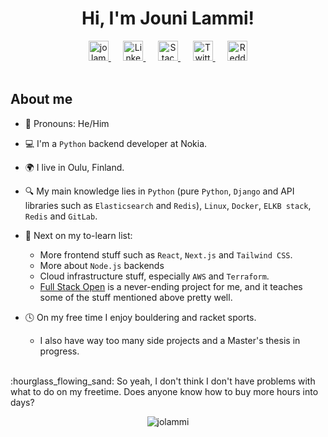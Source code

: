 

<h1 align="center">Hi, I'm Jouni Lammi!</h1>
<div align=center>
    <a href="https://jolammi.me">
        <img height="32" width="32" src="https://jolammi.me/static/favicon-32x32.png" alt="jolammi.me favico"/>
    </a>
    <span>&nbsp&nbsp&nbsp&nbsp</span>
    <a href="https://www.linkedin.com/in/jolammi/">
        <img height="32" width="32" src="https://cdn.simpleicons.org/linkedin/0A66C2" alt="Linkedin logo"/>
    </a>
    <span>&nbsp&nbsp&nbsp&nbsp</span>
    <a href="https://stackoverflow.com/users/9810067/jolammi">
        <img height="32" width="32" src="https://cdn.simpleicons.org/stackoverflow/F58025" alt="Stack Overflow logo"/>
    </a>
    <span>&nbsp&nbsp&nbsp&nbsp</span>
    <a href="https://twitter.com/jolammi">
        <img height="32" width="32" src="https://cdn.simpleicons.org/twitter/1DA1F2" alt="Twitter logo"/>
    </a>
    <span>&nbsp&nbsp&nbsp&nbsp</span>
    <a href="https://www.reddit.com/user/jolammi">
        <img height="32" width="32" src="https://cdn.simpleicons.org/reddit/FF4500" alt="Reddit logo"/>
    </a>
    
    

</div>

<br>

## About me 

- :man: Pronouns: He/Him
- :computer: I'm a `Python` backend developer at Nokia.
- :earth_africa: I live in Oulu, Finland.

- :mag: My main knowledge lies in `Python` (pure `Python`, `Django` and API libraries such as `Elasticsearch` and `Redis`), `Linux`, `Docker`, `ELKB stack`, `Redis` and `GitLab`.  

- :page_with_curl: Next on my to-learn list:
  - More frontend stuff such as `React`, `Next.js` and `Tailwind CSS`.
  - More about `Node.js` backends
  - Cloud infrastructure stuff, especially `AWS` and `Terraform`. 
  - [Full Stack Open](https://fullstackopen.com/) is a never-ending project for me, and it teaches some of the stuff mentioned above pretty well. 

- :clock4: On my free time I enjoy bouldering and racket sports.
  - I also have way too many side projects and a Master's thesis in progress.  
  
<br>
:hourglass_flowing_sand: So yeah, I don't think I don't have problems with what to do on my freetime. Does anyone know how to buy more hours into days?




<br>

<p align="center"><img src="https://github-readme-streak-stats.herokuapp.com?user=jolammi&theme=radical&border_radius=10&date_format=M%20j%5B%2C%20Y%5D" alt="jolammi" /></p>


[](https://komarev.com/ghpvc/?username=jolammi)

